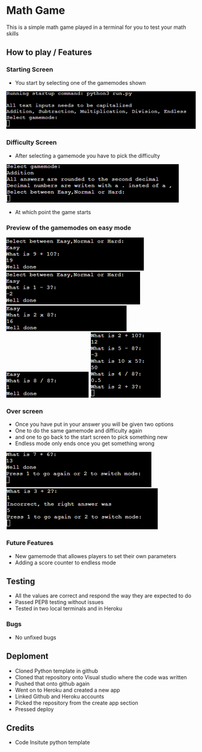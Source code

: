 # Math Game

This is a simple math game played in a terminal for you to test your math skills

## How to play / Features

### Starting Screen

* You start by selecting one of the gamemodes shown

![StartScreen](readme-pics/gamemodes.png)

### Difficulty Screen

* After selecting a gamemode you have to pick the difficulty

![Difficultys](readme-pics/difficultys.png)

* At which point the game starts

### Preview of the gamemodes on easy mode

![Addition](readme-pics/addition.png)
![Subtraction](readme-pics/subtraction.png)
![Multiplication](readme-pics/multiplication.png)
![Division](readme-pics/division.png)
![Endless](readme-pics/endless.png)

### Over screen

* Once you have put in your answer you will be given two options
* One to do the same gamemode and difficulty again 
* and one to go back to the start screen to pick something new
* Endless mode only ends once you get something wrong

![win-over](readme-pics/win-over.png)
![lose-over](readme-pics/lose-over.png)

### Future Features

* New gamemode that allowes players to set their own parameters
* Adding a score counter to endless mode

## Testing

* All the values are correct and respond the way they are expected to do
* Passed PEP8 testing without issues
* Tested in two local terminals and in Heroku

### Bugs
* No unfixed bugs

## Deploment

* Cloned Python template in github
* Cloned that repository onto Visual studio where the code was written
* Pushed that onto github again
* Went on to Heroku and created a new app
* Linked Github and Heroku accounts
* Picked the repository from the create app section
* Pressed deploy

## Credits

* Code Insitute python template
